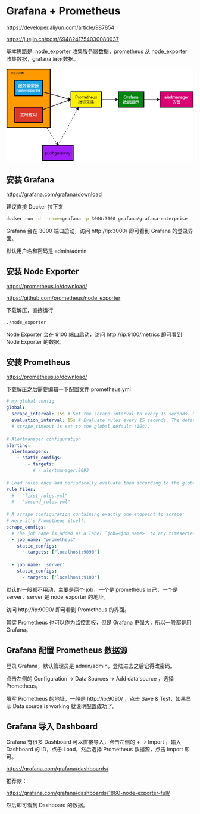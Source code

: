 
# Grafana + Prometheus 

https://developer.aliyun.com/article/987854

https://juejin.cn/post/6948241754030080037

基本思路是: node_exporter 收集服务器数据，prometheus 从 node_exporter 收集数据，grafana 展示数据。

![alt text](assets/grafana/image.png)

## 安装 Grafana

https://grafana.com/grafana/download

建议直接 Docker 拉下来

```bash
docker run -d --name=grafana -p 3000:3000 grafana/grafana-enterprise
```
Grafana 会在 3000 端口启动，访问 http://ip:3000/ 即可看到 Grafana 的登录界面。

默认用户名和密码是 admin/admin

## 安装 Node Exporter

https://prometheus.io/download/

https://github.com/prometheus/node_exporter

下载解压，直接运行

```bash
./node_exporter
```

Node Exporter 会在 9100 端口启动，访问 http://ip:9100/metrics 即可看到 Node Exporter 的数据。

## 安装 Prometheus

https://prometheus.io/download/

下载解压之后需要编辑一下配置文件 prometheus.yml

```yaml
# my global config
global:
  scrape_interval: 15s # Set the scrape interval to every 15 seconds. Default is every 1 minute.
  evaluation_interval: 15s # Evaluate rules every 15 seconds. The default is every 1 minute.
  # scrape_timeout is set to the global default (10s).

# Alertmanager configuration
alerting:
  alertmanagers:
    - static_configs:
        - targets:
          # - alertmanager:9093

# Load rules once and periodically evaluate them according to the global 'evaluation_interval'.
rule_files:
  # - "first_rules.yml"
  # - "second_rules.yml"

# A scrape configuration containing exactly one endpoint to scrape:
# Here it's Prometheus itself.
scrape_configs:
  # The job name is added as a label `job=<job_name>` to any timeseries scraped from this config.
  - job_name: "prometheus"
    static_configs:
      - targets: ["localhost:9090"]

  - job_name: 'server'
    static_configs:
      - targets: ['localhost:9100']
```

默认的一般都不用动，主要是两个 job，一个是 prometheus 自己，一个是 server，server 是 node_exporter 的地址。

访问 http://ip:9090/ 即可看到 Prometheus 的界面。

其实 Prometheus 也可以作为监控面板，但是 Grafana 更强大，所以一般都是用 Grafana。

## Grafana 配置 Prometheus 数据源

登录 Grafana，默认管理员是 admin/admin，登陆进去之后记得改密码。

点击左侧的 Configuration -> Data Sources -> Add data source ，选择 Prometheus。

填写 Prometheus 的地址，一般是 http://ip:9090/ ，点击 Save & Test，如果显示 Data source is working 就说明配置成功了。

## Grafana 导入 Dashboard

Grafana 有很多 Dashboard 可以直接导入，点击左侧的 + -> Import ，输入 Dashboard 的 ID，点击 Load，然后选择 Prometheus 数据源，点击 Import 即可。

https://grafana.com/grafana/dashboards/

推荐款：

https://grafana.com/grafana/dashboards/1860-node-exporter-full/

然后即可看到 Dashboard 的数据。